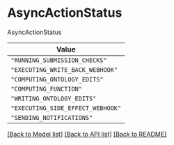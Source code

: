 # AsyncActionStatus

AsyncActionStatus

| **Value** |
| --------- |
| `"RUNNING_SUBMISSION_CHECKS"` |
| `"EXECUTING_WRITE_BACK_WEBHOOK"` |
| `"COMPUTING_ONTOLOGY_EDITS"` |
| `"COMPUTING_FUNCTION"` |
| `"WRITING_ONTOLOGY_EDITS"` |
| `"EXECUTING_SIDE_EFFECT_WEBHOOK"` |
| `"SENDING_NOTIFICATIONS"` |


[[Back to Model list]](../../../README.md#models-v2-link) [[Back to API list]](../../../README.md#apis-v2-link) [[Back to README]](../../../README.md)
